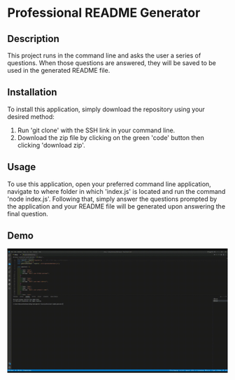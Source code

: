 # Professional README Generator

## Description
This project runs in the command line and asks the user a series of questions. When those questions are answered, they will be saved to be used in the generated README file.

## Installation
To install this application, simply download the repository using your desired method:
1. Run 'git clone' with the SSH link in your command line.
2. Download the zip file by clicking on the green 'code' button then clicking 'download zip'.

## Usage
To use this application, open your preferred command line application, navigate to where folder in which 'index.js' is located and run the command 'node index.js'. Following that, simply answer the questions prompted by the application and your README file will be generated upon answering the final question.

## Demo
<img src="./assets/recordings/gif_demo.gif">
